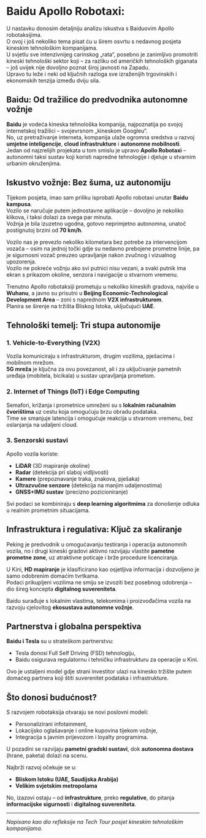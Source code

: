 # Baidu Apollo Robotaxi: 

U nastavku donosim detaljniju analizu iskustva s Baiduovim Apollo robotaksijima.  
O ovoj i još nekoliko tema pisat ću u širem osvrtu s nedavnog posjeta kineskim tehnološkim kompanijama.  
U svjetlu sve intenzivnijeg carinskog „rata“, posebno je zanimljivo promotriti kineski tehnološki sektor koji – za razliku od američkih tehnoloških giganata – još uvijek nije dovoljno poznat široj javnosti na Zapadu.  
Upravo tu leže i neki od ključnih razloga sve izraženijih trgovinskih i ekonomskih tenzija između dviju sila.

## Baidu: Od tražilice do predvodnika autonomne vožnje

**Baidu** je vodeća kineska tehnološka kompanija, najpoznatija po svojoj internetskoj tražilici – svojevrsnom „kineskom Googleu“.  
No, uz pretraživanje interneta, kompanija ulaže ogromna sredstva u razvoj **umjetne inteligencije**, **cloud infrastrukture** i **autonomne mobilnosti**.  
Jedan od najzrelijih projekata u tom smislu je upravo **Apollo Robotaxi** – autonomni taksi sustav koji koristi napredne tehnologije i djeluje u stvarnim urbanim okruženjima.

## Iskustvo vožnje: Bez šuma, uz autonomiju

Tijekom posjeta, imao sam priliku isprobati Apollo robotaxi unutar **Baidu kampusa**.  
Vozilo se naručuje putem jednostavne aplikacije – dovoljno je nekoliko klikova, i taksi dolazi za svega par minuta.  
Vožnja je bila izuzetno ugodna, gotovo neprimjetno autonomna, unatoč postignutoj brzini od **70 km/h**.

Vozilo nas je prevezlo nekoliko kilometara bez potrebe za intervencijom vozača – osim na jednoj točki gdje su nedavno prebojene prometne linije, pa je sigurnosni vozač preuzeo upravljanje nakon zvučnog i vizualnog upozorenja.  
Vozilo ne pokreće vožnju ako svi putnici nisu vezani, a svaki putnik ima ekran s prikazom okoline, senzora i navigacije u stvarnom vremenu.

Trenutno Apollo robotaksiji prometuju u nekoliko kineskih gradova, najviše u **Wuhanu**, a javno su prisutni u **Beijing Economic-Technological Development Area** – zoni s naprednom **V2X infrastrukturom**.  
Planira se širenje na tržišta Bliskog Istoka, uključujući **UAE**.

## Tehnološki temelj: Tri stupa autonomije

### 1. Vehicle-to-Everything (V2X)

Vozila komuniciraju s infrastrukturom, drugim vozilima, pješacima i mobilnom mrežom.  
**5G mreža** je ključna za ovu povezanost, ali i za uključivanje pametnih uređaja (mobitela, bicikala) u sustav upravljanja prometom.

### 2. Internet of Things (IoT) i Edge Computing

Semafori, križanja i prometnice umreženi su s **lokalnim računalnim čvorištima** uz cestu koja omogućuju brzu obradu podataka.  
Time se smanjuje latencija i omogućuje reakcija u stvarnom vremenu, bez oslanjanja na udaljeni cloud.

### 3. Senzorski sustavi

Apollo vozila koriste:
- **LiDAR** (3D mapiranje okoline)
- **Radar** (detekcija pri slaboj vidljivosti)
- **Kamere** (prepoznavanje traka, znakova, pješaka)
- **Ultrazvučne senzore** (detekcija na manjim udaljenostima)
- **GNSS+IMU sustav** (precizno pozicioniranje)

Svi podaci se kombiniraju s **deep learning algoritmima** za donošenje odluka u realnim prometnim situacijama.

## Infrastruktura i regulativa: Ključ za skaliranje

Peking je predvodnik u omogućavanju testiranja i operacija autonomnih vozila, no i drugi kineski gradovi aktivno razvijaju vlastite **pametne prometne zone**, uz atraktivne poticaje i brže procedure licenciranja.

U Kini, **HD mapiranje** je klasificirano kao osjetljiva informacija i dozvoljeno je samo odobrenim domaćim tvrtkama.  
Podaci prikupljeni vozilima ne smiju se izvoziti bez posebnog odobrenja – dio šireg koncepta **digitalnog suvereniteta**.

Baidu surađuje s lokalnim vlastima, telekomima i proizvođačima vozila na razvoju cjelovitog **ekosustava autonomne vožnje**.

## Partnerstva i globalna perspektiva

**Baidu i Tesla** su u strateškom partnerstvu:
- Tesla donosi Full Self Driving (FSD) tehnologiju,
- Baidu osigurava regulatornu i tehničku infrastrukturu za operacije u Kini.

Ovo je ustaljeni model gdje strani investitor ulazi na kinesko tržište putem domaćeg partnera koji štiti suverenitet podataka i infrastrukture.

## Što donosi budućnost?

S razvojem robotaksija otvaraju se novi poslovni modeli:
- Personalizirani infotainment,
- Lokacijsko oglašavanje i online kupovina tijekom vožnje,
- Integracija s javnim prijevozom i loyalty programima.

U pozadini se razvijaju **pametni gradski sustavi**, dok **autonomna dostava** (hrane, paketa) dolazi na scenu.

Najbrži razvoj očekuje se u:
- **Bliskom Istoku (UAE, Saudijska Arabija)**
- **Velikim svjetskim metropolama**

No, izazovi ostaju – od **infrastrukture**, preko **regulative**, do pitanja **informacijske sigurnosti** i **digitalnog suvereniteta**.

---

*Napisano kao dio refleksije na Tech Tour posjet kineskim tehnološkim kompanijama.*